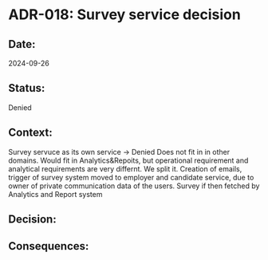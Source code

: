 # ADR-018: Survey service decision

## Date:
2024-09-26

## Status:
Denied

## Context:
Survey servuce as its own service  → Denied
Does not fit in in other domains.
Would fit in Analytics&Repoits, but operational requirement and analytical requirements are very differnt. We split it.
Creation of emails, trigger of survey system moved to employer and candidate service, due to owner of private communication data of the users.
Survey if then fetched by Analytics and Report system

## Decision:

## Consequences:
